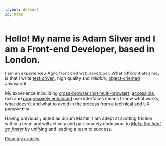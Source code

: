 ```yaml
---
layout: default
id: home
---
```


# Hello! My name is Adam Silver and I am a Front-end Developer, based in London.

I am an *experienced* Agile front end web developer. What differentiates me, is that I write [test-driven](http://en.wikipedia.org/wiki/Test-driven_development), high quality and *reliable*, [object-oriented](http://en.wikipedia.org/wiki/Object-oriented_programming) Javascript.

My experience in building [cross-browser (not multi-browser)](http://en.wikipedia.org/wiki/Cross-browser#Cross-browser_vs._multi-browser), [accessible](http://www.w3.org/WAI/intro/accessibility.php), rich and [progressively enhanced](http://jakearchibald.com/2013/progressive-enhancement-still-important/) user interfaces means I know what works, what doesn't and what to avoid in the process from a technical and UX perspective.

Having previously acted as Scrum Master, I am adept at spotting friction within a team and will actively and passionately endeavour to *[Make the boat go faster](http://www.willitmaketheboatgofaster.com/)* by unifying and leading a team to success.

<a class="readArticles" href="/articles/">Read my articles</a>
